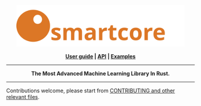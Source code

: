 <p align="center">
  <a href="https://smartcorelib.org">
    <img src="smartcore.svg" width="450" alt="SmartCore">    
  </a>  
</p>
<p align = "center">
    <strong>
        <a href="https://smartcorelib.org">User guide</a> | <a href="https://docs.rs/smartcore/">API</a> | <a href="https://github.com/smartcorelib/smartcore-examples">Examples</a>
    </strong>
</p>

-----

<p align = "center">
<b>The Most Advanced Machine Learning Library In Rust.</b>
</p>

-----


Contributions welcome, please start from [CONTRIBUTING and other relevant files](.github/CONTRIBUTING.md).